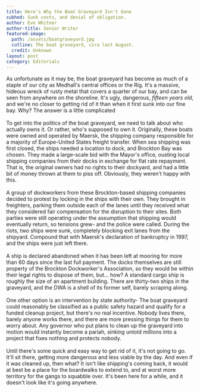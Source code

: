```yaml
---
title: Here's Why the Boat Graveyard Isn't Gone
subhed: Sunk costs, and denial of obligation.
author: Eve Whitner
author-title: Senior Writer
featured-image: 
  path: /assets/boatgraveyard.jpg
  cutline: The boat graveyard, cira last August.
  credit: Unknown
layout: post
category: Editorials
---
```


<p class="article"> As unfortunate as it may be, the boat graveyard has become as much of a staple of our city as Medhall's central offices or the Rig. It's a massive, hideous wreck of rusty metal that covers a quarter of our bay, and can be seen from anywhere on the shoreline. It's ugly, dangerous, <i>fifteen years old</i>, and we're no closer to getting rid of it than when it first sunk into our fine bay. Why? The answer is a little complicated
<br/><br/>
To get into the politics of the boat graveyard, we need to talk about who actually owns it. Or rather, who's supposed to own it. Originally, these boats were owned and operated by Maersk, the shipping company responsible for a majority of Europe-United States freight transfer. When sea shipping was first closed, the ships needed a location to dock, and Brockton Bay was chosen. They made a large-scale bid with the Mayor's office, ousting local shipping companies from their docks in exchange for flat rate repayment. That is, the original owners had no rights to their dockyard, and had a little bit of money thrown at them to piss off. Obviously, they weren't happy with this.
<br/><br/>
A group of dockworkers from these Brockton-based shipping companies decided to protest by locking in the ships with their own. They brought in freighters, parking them outside each of the lanes until they received what they considered fair compensation for the disruption to their sites. Both parties were still operating under the assumption that shipping would eventually return, so tensions grew- and the police were called. During the riots, two ships were sunk, completely blocking exit lanes from the shipyard. Compound that with Maersk's declaration of bankruptcy in 1997, and the ships were just left there.
<br/><br/>
A ship is declared abandoned when it has been left at mooring for more than 60 days since the last full payment. The docks themselves are still property of the Brockton Dockworker's Association, so they would be within their legal rights to dispose of them, but... how? A standard cargo ship is roughly the size of an apartment building. There are thirty-two ships in the graveyard, and the DWA is a shell of its former self, barely scraping along.
<br/><br/>
One other option is an intervention by state authority- The boat graveyard could reasonably be classified as a public safety hazard and qualify for a funded cleanup project, but there's no real incentive. Nobody lives there, barely anyone works there, and there are more pressing things for them to worry about. Any governor who put plans to clean up the graveyard into motion would instantly become a pariah, sinking untold millions into a project that fixes nothing and protects nobody.
<br/><br/>
Until there's some quick and easy way to get rid of it, it's not going to go. It'll sit there, getting more dangerous and less viable by the day. And even if it was cleaned up, then what? It isn't like shipping's coming back, it would at best be a place for the boardwalks to extend to, and at worst more territory for the gangs to squabble over. It's been here for a while, and it doesn't look like it's going anywhere.
</p>
